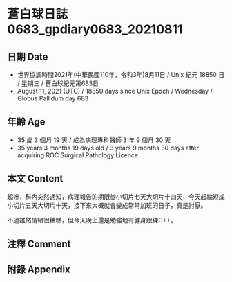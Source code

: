 [_metadata_:encoding]: - "utf-8"
[_metadata_:language]: - "zh-Hant-TW"
[_metadata_:fileformat]: - "markdown"
[_metadata_:MIME_type]: - "text/plain"
[_metadata_:markdown_version]: - "commonmark version 0.30"
[_metadata_:markdown_spec]: - "https://spec.commonmark.org/0.30/"

# 蒼白球日誌0683_gpdiary0683_20210811 #

## 日期 Date ##

* 世界協調時間2021年(中華民國110年，令和3年)8月11日 / Unix 紀元 18850 日 / 星期三 / 蒼白球紀元第683日
* August 11, 2021 (UTC) / 18850 days since Unix Epoch / Wednesday / Globus Pallidum day 683

## 年齡 Age ##

* 35 歲 3 個月 19 天 / 成為病理專科醫師 3 年 9 個月 30 天
* 35 years 3 months 19 days old / 3 years 9 months 30 days after acquiring ROC Surgical Pathology Licence

## 本文 Content ##

超慘，科內突然通知，病理報告的期限從小切片七天大切片十四天，今天起縮短成小切片五天大切片十天，接下來大概就會變成常常加班的日子，真是討厭。

不過雖然情緒很糟糕，但今天晚上還是勉強地有健身跟練C++。

## 注釋 Comment ##

## 附錄 Appendix ##

